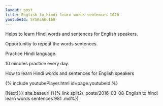 ```yaml
---
layout: post
title: English to hindi learn words sentences 1026 
youtubeId: SYSKcAKuIb8
---
```

 
 
Helps to learn Hindi words and sentences for English speakers.

Opportunitiy to repeat the words sentences. 

Practice Hindi language. 
 
10 minutes practice every day. 
 
How to learn Hindi words and sentences for English speakers 
 
{% include youtubePlayer.html id=page.youtubeId %}
 
 
[Next]({{ site.baseurl }}{% link  split2/_posts/2016-03-08-English to hindi learn words sentences 981 .md%})
 
